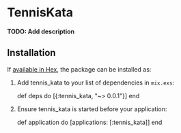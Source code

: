 # TennisKata

**TODO: Add description**

## Installation

If [available in Hex](https://hex.pm/docs/publish), the package can be installed as:

  1. Add tennis_kata to your list of dependencies in `mix.exs`:

        def deps do
          [{:tennis_kata, "~> 0.0.1"}]
        end

  2. Ensure tennis_kata is started before your application:

        def application do
          [applications: [:tennis_kata]]
        end
